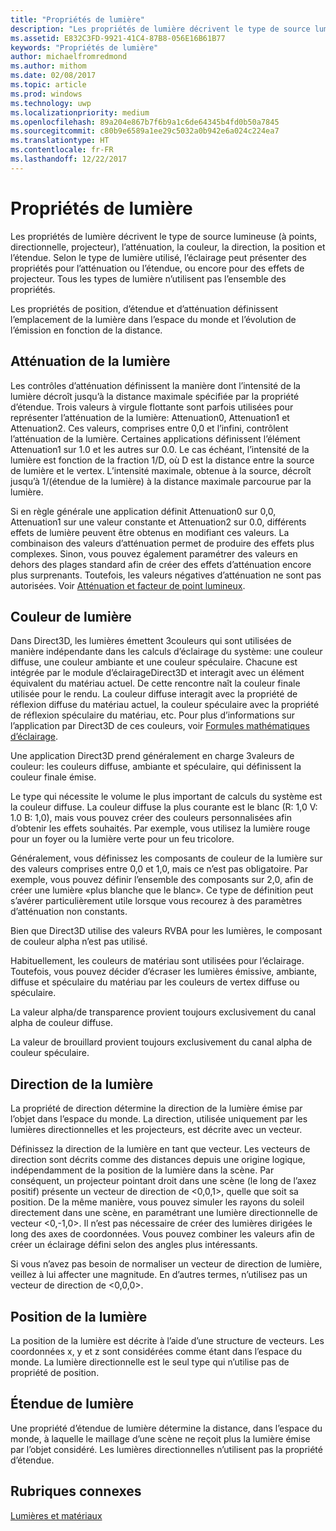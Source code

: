 ```yaml
---
title: "Propriétés de lumière"
description: "Les propriétés de lumière décrivent le type de source lumineuse (à points, directionnelle, projecteur), l’atténuation, la couleur, la direction, la position et l’étendue."
ms.assetid: E832C3FD-9921-41C4-87B8-056E16B61B77
keywords: "Propriétés de lumière"
author: michaelfromredmond
ms.author: mithom
ms.date: 02/08/2017
ms.topic: article
ms.prod: windows
ms.technology: uwp
ms.localizationpriority: medium
ms.openlocfilehash: 89a204e867b7f6b9a1c6de64345b4fd0b50a7845
ms.sourcegitcommit: c80b9e6589a1ee29c5032a0b942e6a024c224ea7
ms.translationtype: HT
ms.contentlocale: fr-FR
ms.lasthandoff: 12/22/2017
---
```

# <a name="light-properties"></a>Propriétés de lumière


Les propriétés de lumière décrivent le type de source lumineuse (à points, directionnelle, projecteur), l’atténuation, la couleur, la direction, la position et l’étendue. Selon le type de lumière utilisé, l’éclairage peut présenter des propriétés pour l’atténuation ou l’étendue, ou encore pour des effets de projecteur. Tous les types de lumière n’utilisent pas l’ensemble des propriétés.

Les propriétés de position, d’étendue et d’atténuation définissent l’emplacement de la lumière dans l’espace du monde et l’évolution de l’émission en fonction de la distance.

## <a name="span-idlightattenuationspanspan-idlightattenuationspanspan-idlightattenuationspanlight-attenuation"></a><span id="Light_Attenuation"></span><span id="light_attenuation"></span><span id="LIGHT_ATTENUATION"></span>Atténuation de la lumière


Les contrôles d’atténuation définissent la manière dont l’intensité de la lumière décroît jusqu’à la distance maximale spécifiée par la propriété d’étendue. Trois valeurs à virgule flottante sont parfois utilisées pour représenter l’atténuation de la lumière: Attenuation0, Attenuation1 et Attenuation2. Ces valeurs, comprises entre 0,0 et l’infini, contrôlent l’atténuation de la lumière. Certaines applications définissent l’élément Attenuation1 sur 1.0 et les autres sur 0.0. Le cas échéant, l’intensité de la lumière est fonction de la fraction 1/D, où D est la distance entre la source de lumière et le vertex. L’intensité maximale, obtenue à la source, décroît jusqu’à 1/(étendue de la lumière) à la distance maximale parcourue par la lumière.

Si en règle générale une application définit Attenuation0 sur 0,0, Attenuation1 sur une valeur constante et Attenuation2 sur 0.0, différents effets de lumière peuvent être obtenus en modifiant ces valeurs. La combinaison des valeurs d’atténuation permet de produire des effets plus complexes. Sinon, vous pouvez également paramétrer des valeurs en dehors des plages standard afin de créer des effets d’atténuation encore plus surprenants. Toutefois, les valeurs négatives d’atténuation ne sont pas autorisées. Voir [Atténuation et facteur de point lumineux](attenuation-and-spotlight-factor.md).

## <a name="span-idlightcolorspanspan-idlightcolorspanspan-idlightcolorspanlight-color"></a><span id="Light_Color"></span><span id="light_color"></span><span id="LIGHT_COLOR"></span>Couleur de lumière


Dans Direct3D, les lumières émettent 3couleurs qui sont utilisées de manière indépendante dans les calculs d’éclairage du système: une couleur diffuse, une couleur ambiante et une couleur spéculaire. Chacune est intégrée par le module d’éclairageDirect3D et interagit avec un élément équivalent du matériau actuel. De cette rencontre naît la couleur finale utilisée pour le rendu. La couleur diffuse interagit avec la propriété de réflexion diffuse du matériau actuel, la couleur spéculaire avec la propriété de réflexion spéculaire du matériau, etc. Pour plus d’informations sur l’application par Direct3D de ces couleurs, voir [Formules mathématiques d’éclairage](mathematics-of-lighting.md).

Une application Direct3D prend généralement en charge 3valeurs de couleur: les couleurs diffuse, ambiante et spéculaire, qui définissent la couleur finale émise.

Le type qui nécessite le volume le plus important de calculs du système est la couleur diffuse. La couleur diffuse la plus courante est le blanc (R: 1,0 V: 1.0 B: 1,0), mais vous pouvez créer des couleurs personnalisées afin d’obtenir les effets souhaités. Par exemple, vous utilisez la lumière rouge pour un foyer ou la lumière verte pour un feu tricolore.

Généralement, vous définissez les composants de couleur de la lumière sur des valeurs comprises entre 0,0 et 1,0, mais ce n’est pas obligatoire. Par exemple, vous pouvez définir l’ensemble des composants sur 2,0, afin de créer une lumière «plus blanche que le blanc». Ce type de définition peut s’avérer particulièrement utile lorsque vous recourez à des paramètres d’atténuation non constants.

Bien que Direct3D utilise des valeurs RVBA pour les lumières, le composant de couleur alpha n’est pas utilisé.

Habituellement, les couleurs de matériau sont utilisées pour l’éclairage. Toutefois, vous pouvez décider d’écraser les lumières émissive, ambiante, diffuse et spéculaire du matériau par les couleurs de vertex diffuse ou spéculaire.

La valeur alpha/de transparence provient toujours exclusivement du canal alpha de couleur diffuse.

La valeur de brouillard provient toujours exclusivement du canal alpha de couleur spéculaire.

## <a name="span-idlightdirectionspanspan-idlightdirectionspanspan-idlightdirectionspanlight-direction"></a><span id="Light_Direction"></span><span id="light_direction"></span><span id="LIGHT_DIRECTION"></span>Direction de la lumière


La propriété de direction détermine la direction de la lumière émise par l’objet dans l’espace du monde. La direction, utilisée uniquement par les lumières directionnelles et les projecteurs, est décrite avec un vecteur.

Définissez la direction de la lumière en tant que vecteur. Les vecteurs de direction sont décrits comme des distances depuis une origine logique, indépendamment de la position de la lumière dans la scène. Par conséquent, un projecteur pointant droit dans une scène (le long de l’axez positif) présente un vecteur de direction de &lt;0,0,1&gt;, quelle que soit sa position. De la même manière, vous pouvez simuler les rayons du soleil directement dans une scène, en paramétrant une lumière directionnelle de vecteur &lt;0,-1,0&gt;. Il n’est pas nécessaire de créer des lumières dirigées le long des axes de coordonnées. Vous pouvez combiner les valeurs afin de créer un éclairage défini selon des angles plus intéressants.

Si vous n’avez pas besoin de normaliser un vecteur de direction de lumière, veillez à lui affecter une magnitude. En d’autres termes, n’utilisez pas un vecteur de direction de &lt;0,0,0&gt;.

## <a name="span-idlightpositionspanspan-idlightpositionspanspan-idlightpositionspanlight-position"></a><span id="Light_Position"></span><span id="light_position"></span><span id="LIGHT_POSITION"></span>Position de la lumière


La position de la lumière est décrite à l’aide d’une structure de vecteurs. Les coordonnées x, y et z sont considérées comme étant dans l’espace du monde. La lumière directionnelle est le seul type qui n’utilise pas de propriété de position.

## <a name="span-idlightrangespanspan-idlightrangespanspan-idlightrangespanlight-range"></a><span id="Light_Range"></span><span id="light_range"></span><span id="LIGHT_RANGE"></span>Étendue de lumière


Une propriété d’étendue de lumière détermine la distance, dans l’espace du monde, à laquelle le maillage d’une scène ne reçoit plus la lumière émise par l’objet considéré. Les lumières directionnelles n’utilisent pas la propriété d’étendue.

## <a name="span-idrelated-topicsspanrelated-topics"></a><span id="related-topics"></span>Rubriques connexes


[Lumières et matériaux](lights-and-materials.md)

 

 




